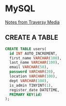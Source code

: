 # MySQL

[Notes from Traversy Media](https://www.youtube.com/watch?v=9ylj9NR0Lcg)

## CREATE A TABLE

```sql
CREATE TABLE users(
  id INT AUTO_INCREMENT,
  first_name VARCHAR(100),
  last_name VARCHAR(100),
  email VARCHAR(50),
  password VARCHAR(20),
  location VARCHAR(100),
  dept VARCHAR(100),
  is_admin TINYINT(1),
  register_date DATETIME,
  PRIMARY KEY(id)
);
```

